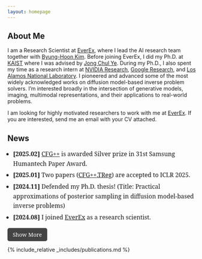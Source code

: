 ```yaml
---
layout: homepage
---
```


## About Me

I am a Research Scientist at [EverEx](https://everex.kr/), where I lead the AI research team together with [Byung-Hoon Kim](https://scholar.google.com/citations?user=E50-Aj0AAAAJ&hl=ko). 
Before joining EverEx, I did my Ph.D. at [KAIST](https://www.kaist.ac.kr/en/) where I was advised by [Jong Chul Ye](https://bispl.weebly.com/professor.html). During my Ph.D., I also spent my time as a research intern at [NVIDIA Research](https://www.nvidia.com/en-us/research/), [Google Research](https://research.google/), and [Los Alamos National Laboratory](https://www.lanl.gov/). I pioneered and advanced some of the most widely acknowledged works on diffusion model-based inverse problem solvers. I’m interested broadly in the intersection of generative models, imaging, multimodal representations, and their applications to real-world problems.

I am looking for highly motivated researchers to work with me at [EverEx](https://everex.kr/). If you are interested, send me an email with your CV attached.

## News

<ul id="news-list">
  <li><b>[2025.02]</b> <a href="https://arxiv.org/abs/2406.08070">CFG++</a> is awarded Silver prize in 31st Samsung Humantech Paper Award.</li>
  <li><b>[2025.01]</b> Two papers (<a href="https://arxiv.org/abs/2406.08070">CFG++</a>,<a href="https://arxiv.org/abs/2311.15658">TReg</a>) are accepted to ICLR 2025.</li>
  <li><b>[2024.11]</b> Defended my Ph.D. thesis! (Title: Practical approximations of posterior sampling in diffusion model-based inverse problems)</li>
  <li><b>[2024.08]</b> I joined <a href="https://everex.kr/">EverEx</a> as a research scientist.</li>
  
  <div id="more-news" style="display: none;">
    <li><b>[2024.07]</b> A paper (<a href="https://arxiv.org/abs/2310.01110">P2L</a>) is accepted to ICML 2024.</li>
    <li><b>[2024.06]</b> A paper (<a href="https://arxiv.org/abs/2407.10641">DDIP</a>) is accepted to ECCV 2024.</li>
    <li><b>[2024.02]</b> <a href="https://arxiv.org/abs/2407.10641">DDIP</a> is awarded Gold prize in 30th Samsung Humantech Paper Award.</li>
    <li><b>[2024.01]</b> A paper (<a href="https://arxiv.org/abs/2303.05754">DDS</a>) is accepted to ICLR 2024.</li>
    <li><b>[2023.11]</b> I joined <a href="https://www.nvidia.com/en-us/research/">NVIDIA Research</a> as an intern (Host: <a href="https://sites.ps.uci.edu/pritchard/">Mike Pritchard</a>).</li>
    <li><b>[2023.07]</b> A paper (<a href="https://arxiv.org/abs/2303.08440">TPDM</a>) is accepted to ICCV 2023.</li>
    <li><b>[2023.03]</b> I joined <a href="https://research.google/">Google Research</a> as an intern (Host: <a href="https://mdelbra.github.io/">Mauricio Delbracio</a>).</li>
    <li><b>[2023.03]</b> Two papers (<a href="https://arxiv.org/abs/2211.10656">BlindDPS</a>,<a href="https://arxiv.org/abs/2211.10655">DiffusionMBIR</a>) are accepted to CVPR 2023.</li>
    <li><b>[2023.02]</b> <a href="https://arxiv.org/abs/2209.14687">DPS</a> is awarded Gold prize in 29th Samsung Humantech Paper Award.</li>
    <li><b>[2023.01]</b> A paper (<a href="https://arxiv.org/abs/2209.14687">DPS</a>) is accepted to ICLR 2023 as spotlight.</li>
    <li><b>[2022.09]</b> Two papers (<a href="https://arxiv.org/abs/2206.00941">MCG</a>,<a href="https://arxiv.org/abs/2207.11192">Blur diffusion</a>) are accepted to NeurIPS 2022 / NeurIPS 2022 SBM workshop.</li>
    <li><b>[2022.03]</b> A paper (<a href="https://arxiv.org/abs/2112.05146">CCDF</a>) is accepted to CVPR 2022.</li>
    <li><b>[2021.03]</b> <a href="https://www.nature.com/articles/s42256-020-00289-5">Our paper</a> is selected as a cover of Nature Machine Intelligence.</li>
  </div>
</ul>

<button id="toggle-news" onclick="toggleNews()">Show More</button>

{% include_relative _includes/publications.md %}
<!-- {% include_relative _includes/services.md %} -->

<style>
  /* News 리스트 스타일 */
  #news-list {
    font-family: "Serif", Georgia, Times, serif;
    font-size: 1rem;
    line-height: 1.6;
    padding-left: 15px;
  }
  #news-list li {
    margin-bottom: 5px;
  }

  /* 버튼 스타일 */
  #toggle-news {
    background-color: #444; /* 다크 그레이 */
    color: white;
    font-family: "Serif", Georgia, Times, serif;
    font-size: 0.9rem;
    border: none;
    padding: 8px 14px;
    border-radius: 5px;
    cursor: pointer;
    transition: background-color 0.3s ease-in-out;
  }
  
  #toggle-news:hover {
    background-color: #222; /* 더 어두운 회색 */
  }
</style>

<script>
  function toggleNews() {
    var moreNews = document.getElementById("more-news");
    var button = document.getElementById("toggle-news");

    if (moreNews.style.display === "none") {
      moreNews.style.display = "block";
      button.innerText = "Show Less";
    } else {
      moreNews.style.display = "none";
      button.innerText = "Show More";
    }
  }
</script>
